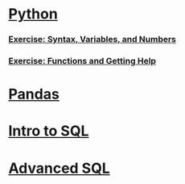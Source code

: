 
# [Python](https://www.kaggle.com/learn/python)

### [Exercise: Syntax, Variables, and Numbers](https://www.kaggle.com/anuragambuja/exercise-functions-and-getting-help/edit)
### [Exercise: Functions and Getting Help](https://www.kaggle.com/anuragambuja/exercise-functions-and-getting-help/edit)

# [Pandas](https://www.kaggle.com/learn/pandas)

# [Intro to SQL](https://www.kaggle.com/learn/intro-to-sql)

###
###

# [Advanced SQL](https://www.kaggle.com/learn/advanced-sql)

###
###
